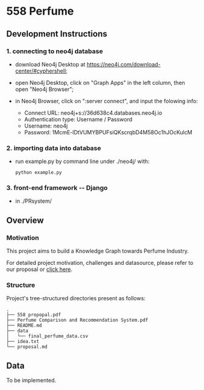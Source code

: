 # 558 Perfume

## Development Instructions

### 1. connecting to neo4j database

* download  Neo4j Desktop at https://neo4j.com/download-center/#cyphershell;

* open Neo4j Desktop, click on "Graph Apps" in the left column, then open "Neo4j Browser";

* in Neo4j Browser, click on  ":server connect", and input the folowing info:

    - Connect URL: neo4j+s://36d638c4.databases.neo4j.io
    - Authentication type: Username / Password
    - Username: neo4j
    - Password: 1McmE-lDtVUMYBPUFsiQKscrqbD4M58Oc1hJOcKulcM

### 2. importing data into database

* run example.py by command line under ./neo4j/ with:
    ```
    python example.py
    ```

### 3. front-end framework -- Django

* in ./PRsystem/




## Overview

### Motivation

This project aims to build a Knowledge Graph towards Perfume Industry.

For detailed project motivation, challenges and datasource, please refer to our proposal or [click here](/proposal.md).

### Structure

Project's tree-structured directories present as follows:

```text
.
├── 558 propopal.pdf
├── Perfume Comparison and Recommendation System.pdf
├── README.md
├── data
│   └── final_perfume_data.csv
├── idea.txt
└── proposal.md
```

## Data

To be implemented.
